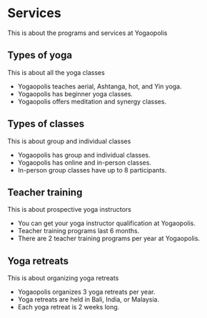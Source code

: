 # Services

This is about the programs and services at Yogaopolis

## Types of yoga

This is about all the yoga classes

- Yogaopolis teaches aerial, Ashtanga, hot, and Yin yoga.
- Yogaopolis has beginner yoga classes.
- Yogaopolis offers meditation and synergy classes.

## Types of classes

This is about group and individual classes

- Yogaopolis has group and individual classes.
- Yogaopolis has online and in-person classes.
- In-person group classes have up to 8 participants.

## Teacher training

This is about prospective yoga instructors

- You can get your yoga instructor qualification at Yogaopolis.
- Teacher training programs last 6 months.
- There are 2 teacher training programs per year at Yogaopolis.

## Yoga retreats

This is about organizing yoga retreats

- Yogaopolis organizes 3 yoga retreats per year.
- Yoga retreats are held in Bali, India, or Malaysia.
- Each yoga retreat is 2 weeks long.
